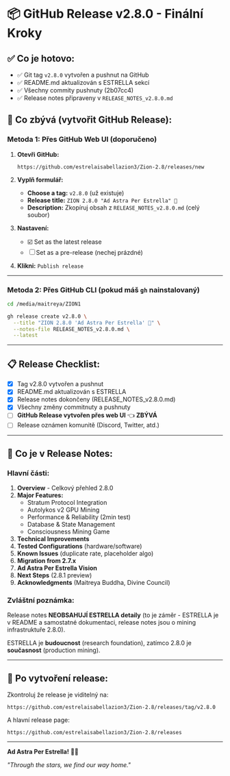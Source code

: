 # 📦 GitHub Release v2.8.0 - Finální Kroky

## ✅ Co je hotovo:
- ✅ Git tag `v2.8.0` vytvořen a pushnut na GitHub
- ✅ README.md aktualizován s ESTRELLA sekcí
- ✅ Všechny commity pushnuty (2b07cc4)
- ✅ Release notes připraveny v `RELEASE_NOTES_v2.8.0.md`

## 🎯 Co zbývá (vytvořit GitHub Release):

### Metoda 1: Přes GitHub Web UI (doporučeno)

1. **Otevři GitHub:**
   ```
   https://github.com/estrelaisabellazion3/Zion-2.8/releases/new
   ```

2. **Vyplň formulář:**
   - **Choose a tag:** `v2.8.0` (už existuje)
   - **Release title:** `ZION 2.8.0 "Ad Astra Per Estrella" 🌟`
   - **Description:** Zkopíruj obsah z `RELEASE_NOTES_v2.8.0.md` (celý soubor)

3. **Nastavení:**
   - ☑️ Set as the latest release
   - ☐ Set as a pre-release (nechej prázdné)

4. **Klikni:** `Publish release`

---

### Metoda 2: Přes GitHub CLI (pokud máš `gh` nainstalovaný)

```bash
cd /media/maitreya/ZION1

gh release create v2.8.0 \
  --title "ZION 2.8.0 'Ad Astra Per Estrella' 🌟" \
  --notes-file RELEASE_NOTES_v2.8.0.md \
  --latest
```

---

## 📋 Release Checklist:

- [x] Tag v2.8.0 vytvořen a pushnut
- [x] README.md aktualizován s ESTRELLA
- [x] Release notes dokončeny (RELEASE_NOTES_v2.8.0.md)
- [x] Všechny změny commitnuty a pushnuty
- [ ] **GitHub Release vytvořen přes web UI** 👈 **ZBÝVÁ**
- [ ] Release oznámen komunitě (Discord, Twitter, atd.)

---

## 🌟 Co je v Release Notes:

### Hlavní části:
1. **Overview** - Celkový přehled 2.8.0
2. **Major Features:**
   - Stratum Protocol Integration
   - Autolykos v2 GPU Mining
   - Performance & Reliability (2min test)
   - Database & State Management
   - Consciousness Mining Game
3. **Technical Improvements**
4. **Tested Configurations** (hardware/software)
5. **Known Issues** (duplicate rate, placeholder algo)
6. **Migration from 2.7.x**
7. **Ad Astra Per Estrella Vision**
8. **Next Steps** (2.8.1 preview)
9. **Acknowledgments** (Maitreya Buddha, Divine Council)

### Zvláštní poznámka:
Release notes **NEOBSAHUJÍ ESTRELLA detaily** (to je záměr - ESTRELLA je v README a samostatné dokumentaci, release notes jsou o mining infrastruktuře 2.8.0).

ESTRELLA je **budoucnost** (research foundation), zatímco 2.8.0 je **současnost** (production mining).

---

## 🔗 Po vytvoření release:

Zkontroluj že release je viditelný na:
```
https://github.com/estrelaisabellazion3/Zion-2.8/releases/tag/v2.8.0
```

A hlavní release page:
```
https://github.com/estrelaisabellazion3/Zion-2.8/releases
```

---

**Ad Astra Per Estrella!** 🌟✨

*"Through the stars, we find our way home."*
